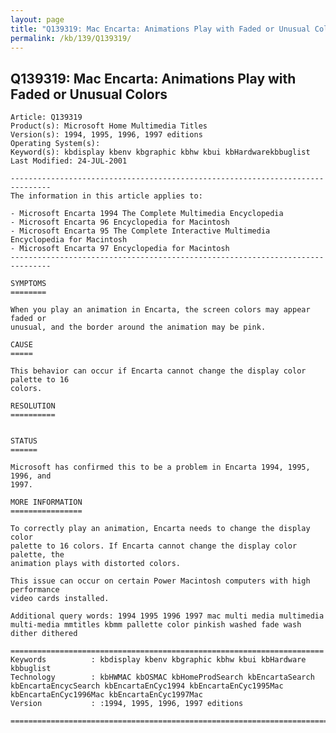```yaml
---
layout: page
title: "Q139319: Mac Encarta: Animations Play with Faded or Unusual Colors"
permalink: /kb/139/Q139319/
---
```


## Q139319: Mac Encarta: Animations Play with Faded or Unusual Colors

	Article: Q139319
	Product(s): Microsoft Home Multimedia Titles
	Version(s): 1994, 1995, 1996, 1997 editions
	Operating System(s): 
	Keyword(s): kbdisplay kbenv kbgraphic kbhw kbui kbHardwarekbbuglist
	Last Modified: 24-JUL-2001
	
	-------------------------------------------------------------------------------
	The information in this article applies to:
	
	- Microsoft Encarta 1994 The Complete Multimedia Encyclopedia 
	- Microsoft Encarta 96 Encyclopedia for Macintosh 
	- Microsoft Encarta 95 The Complete Interactive Multimedia Encyclopedia for Macintosh 
	- Microsoft Encarta 97 Encyclopedia for Macintosh 
	-------------------------------------------------------------------------------
	
	SYMPTOMS
	========
	
	When you play an animation in Encarta, the screen colors may appear faded or
	unusual, and the border around the animation may be pink.
	
	CAUSE
	=====
	
	This behavior can occur if Encarta cannot change the display color palette to 16
	colors.
	
	RESOLUTION
	==========
	
	
	STATUS
	======
	
	Microsoft has confirmed this to be a problem in Encarta 1994, 1995, 1996, and
	1997.
	
	MORE INFORMATION
	================
	
	To correctly play an animation, Encarta needs to change the display color
	palette to 16 colors. If Encarta cannot change the display color palette, the
	animation plays with distorted colors.
	
	This issue can occur on certain Power Macintosh computers with high performance
	video cards installed.
	
	Additional query words: 1994 1995 1996 1997 mac multi media multimedia multi-media mmtitles kbmm pallette color pinkish washed fade wash dither dithered
	
	======================================================================
	Keywords          : kbdisplay kbenv kbgraphic kbhw kbui kbHardware kbbuglist
	Technology        : kbHWMAC kbOSMAC kbHomeProdSearch kbEncartaSearch kbEncartaEncycSearch kbEncartaEnCyc1994 kbEncartaEnCyc1995Mac kbEncartaEnCyc1996Mac kbEncartaEnCyc1997Mac
	Version           : :1994, 1995, 1996, 1997 editions
	
	=============================================================================
	
